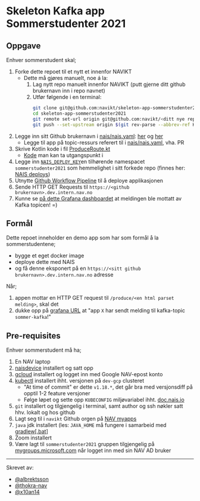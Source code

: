 # Skeleton Kafka app Sommerstudenter 2021

## Oppgave

Enhver sommerstudent skal;
1. Forke dette repoet til et nytt et innenfor NAVIKT
    - Dette må gjøres manuelt, noe á la:
        1. Lag nytt repo manuelt innenfor NAVIKT (putt gjerne ditt github brukernavn inn i repo navnet)
        2. Utfør følgende i en terminal:
            ```bash
            git clone git@github.com:navikt/skeleton-app-sommerstudenter2021.git
            cd skeleton-app-sommerstudenter2021
            git remote set-url origin git@github.com:navikt/<ditt nye repo navn>.git
            git push --set-upstream origin $(git rev-parse --abbrev-ref HEAD)
            ```
2. Legge inn sitt Github brukernavn i [nais/nais.yaml](nais/nais.yaml): [her](nais/nais.yaml#L4) og [her](nais/nais.yaml#L30)
    - Legge til app på topic-ressurs referert til i [nais/nais.yaml](nais/nais.yaml#30), vha. PR
3. Skrive Kotlin kode i fil [ProduceRoute.kt](src/main/kotlin/no/nav/ProduceRoute.kt#L17)
    - [Kode](https://github.com/confluentinc/examples/blob/6.1.1-post/clients/cloud/kotlin/src/main/kotlin/io/confluent/examples/clients/cloud/ProducerExample.kt#L73) man kan ta utgangspunkt i
4. Legge inn [`NAIS_DEPLOY_KEY`](nais/nais.yaml#L30)en tilhørende namespacet `sommerstudenter2021` som hemmelighet i sitt forkede repo (finnes her: [NAIS deploys](https://deploy.nais.io))
5. Utnytte [Github Workflow Pipeline](.github/workflows/main.yaml) til å deploye applikasjonen
6. Sende HTTP GET Requests til `https://<github brukernavn>.dev.intern.nav.no`
7. Kunne se [på dette Grafana dashboardet](https://grafana.nais.io/d/Ke8RDTgnz/sommerstudent-daemon2021?orgId=1) at meldingen ble mottatt av Kafka topicen! =)

## Formål
Dette repoet inneholder en demo app som har som formål å la sommerstudentene;
- bygge et eget docker image
- deploye dette med NAIS
- og få denne eksponert på en `https://<sitt github brukernavn>.dev.intern.nav.no` adresse

Når;
1. appen mottar en HTTP GET request til `/produce/<en html parset melding>`, skal det 
2. dukke opp på [grafana URL](https://grafana.nais.io/d/Ke8RDTgnz/sommerstudent-daemon2021?orgId=1) at "app `X` har sendt melding til kafka-topic `sommer-kafka`!"

## Pre-requisites

Enhver sommerstudent må ha;
1. En NAV laptop
2. [naisdevice](https://doc.nais.io/device/) installert og satt opp
3. [gcloud](https://cloud.google.com/sdk/docs/install) installert og logget inn med Google NAV-epost konto
4. [kubectl](https://kubernetes.io/docs/tasks/tools/) installert ihht. versjonen på `dev-gcp` clusteret
    - "At time of commit" er dette `v1.18.*`, det går bra med versjonsdiff på opptil 1-2 feature versjoner
    - Følge løpet og sette opp `KUBECONFIG` miljøvariabel ihht. [doc.nais.io](https://doc.nais.io/basics/access/#setup-your-kubeconfig)
5. `git` installert og tilgjengelig i terminal, samt author og ssh nøkler satt hhv. lokalt og hos github
6. Lagt seg til i `navikt` Github orgen på [NAV myapps](https://myapplications.microsoft.com/)
7. `java` jdk installert (les: `JAVA_HOME` må fungere i samarbeid med [gradlew[.bat]](gradlew)
8. Zoom installert
9. Være lagt til `sommerstudenter2021` gruppen tilgjengelig på [mygroups.microsoft.com](https://mygroups.microsoft.com) når logget inn med sin NAV AD bruker

---
Skrevet av:
- [@albrektsson](https://github.com/albrektsson)
- [@thokra-nav](https://github.com/thokra-nav)
- [@x10an14](https://github.com/x10an14)

